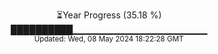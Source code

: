 <p align="center">
⏳Year Progress (35.18 %) <br>
██████████▁▁▁▁▁▁▁▁▁▁▁▁▁▁▁▁▁▁▁▁ <br>
<sub>Updated: Wed, 08 May 2024 18:22:28 GMT</sub>
</p>

